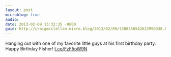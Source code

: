 ```yaml
---
layout: post
microblog: true
audio: 
date: 2013-02-09 15:32:35 -0600
guid: http://craigmcclellan.micro.blog/2013/02/09/t300356542622990338.html
---
```

Hanging out with one of my favorite little guys at his first birthday party. Happy Birthday Fisher! [t.co/FzF5oW9N](http://t.co/FzF5oW9N)
